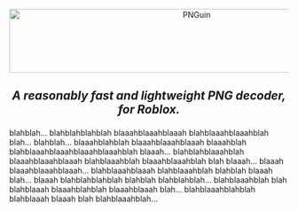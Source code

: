 <p align="center"> <img width="660" height="115" alt="PNGuin" src="https://github.com/user-attachments/assets/abfd8903-b8b0-490d-b29b-933d272b8ef6"/> </p>

## <p align="center"> *A reasonably fast and lightweight PNG decoder, for Roblox.* </p>

blahblah... blahblahblahblah blaaahblaaahblaaah blahblaaahblaaahblah blah... 
blahblah... blaaahblahblah blaaahblaaahblaaah blaaahblah blahblaaahblaaahblaaahblaaahblah blaaah... 
blahblahblaaahblah blaaahblaaahblaaah blahblaaahblah blaaahblaaahblah blah blaaah... 
blaaah blaaahblaaahblaaah... blahblaaahblaaah blahblaaahblah blahblah blaaah blah... 
blaaah blahblahblahblah blahblah blahblahblah... blahblaaahblah blah blahblaaah blaaahblahblah blaaahblaaah blah... 
blahblaaahblahblah blahblaaah blaaah blah blahblaaahblah...
